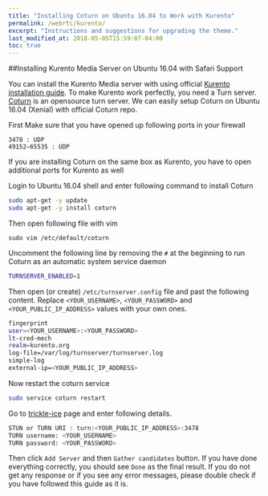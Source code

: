 ```yaml
---
title: "Installing Coturn on Ubuntu 16.04 to Work with Kurento"
permalink: /webrtc/kurento/
excerpt: "Instructions and suggestions for upgrading the theme."
last_modified_at: 2018-05-05T15:59:07-04:00
toc: true
---
```



##Installing Kurento Media Server on Ubuntu 16.04 with Safari Support

You can install the Kurento Media server with using official [Kurento installation guide](http://doc-kurento.readthedocs.io/en/stable/user/installation.html). To make Kurento work perfectly, you need a Turn server.
[Coturn](https://github.com/coturn/coturn) is an opensource turn server. We can easily setup Coturn on Ubuntu 16.04 (Xenial) with official Coturn repo. 

First Make sure that you have opened up following ports in your firewall


```
3478 : UDP
49152–65535 : UDP
```
If you are installing Coturn on the same box as Kurento, you have to open additional ports for Kurento as well

Login to Ubuntu 16.04 shell and enter following command to install Coturn


```bash
sudo apt-get -y update
sudo apt-get -y install coturn
```

Then open following file with vim 
```
sudo vim /etc/default/coturn
```

Uncomment the following line by removing the `#` at the beginning to run Coturn as an automatic system service daemon
```bash
TURNSERVER_ENABLED=1
```

Then open (or create) `/etc/turnserver.config` file and past the following content. Replace `<YOUR_USERNAME>`, `<YOUR_PASSWORD>` and `<YOUR_PUBLIC_IP_ADDRESS>` values with your own ones.

```bash
fingerprint
user=<YOUR_USERNAME>:<YOUR_PASSWORD>
lt-cred-mech
realm=kurento.org
log-file=/var/log/turnserver/turnserver.log
simple-log
external-ip=<YOUR_PUBLIC_IP_ADDRESS>
```

Now restart the coturn service

```bash
sudo service coturn restart
```

Go to [trickle-ice](https://webrtc.github.io/samples/src/content/peerconnection/trickle-ice/) page and enter following details.

```bash
STUN or TURN URI : turn:<YOUR_PUBLIC_IP_ADDRESS>:3478
TURN username: <YOUR_USERNAME>
TURN password: <YOUR_PASSWORD>
```

Then click `Add Server` and then `Gather candidates` button. If you have done everything correctly, you should see `Done` as the final result. If you do not get any response or if you see any error messages, please double check if you have followed this guide as it is.